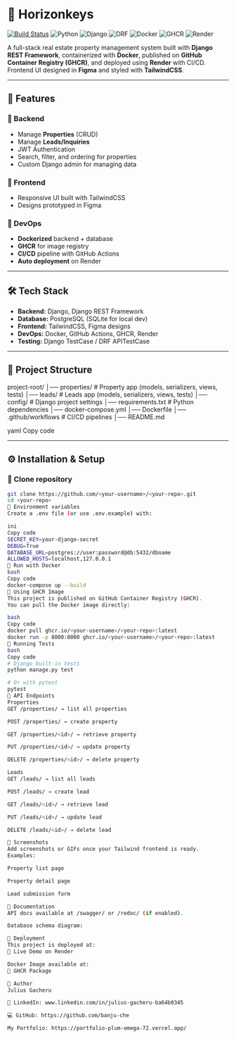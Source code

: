 # 🏡 Horizonkeys

[![Build Status](https://img.shields.io/github/actions/workflow/status/<your-username>/<your-repo>/ci.yml?branch=main)](https://github.com/<your-username>/<your-repo>/actions)
![Python](https://img.shields.io/badge/python-3.11-blue)
![Django](https://img.shields.io/badge/django-5.0-green)
![DRF](https://img.shields.io/badge/DRF-3.16-red)
![Docker](https://img.shields.io/badge/docker-ready-blue)
![GHCR](https://img.shields.io/badge/GHCR-packages-orange)
![Render](https://img.shields.io/badge/deployed%20on-Render-purple)

A full-stack real estate property management system built with **Django REST Framework**, containerized with **Docker**, published on **GitHub Container Registry (GHCR)**, and deployed using **Render** with CI/CD.  
Frontend UI designed in **Figma** and styled with **TailwindCSS**.  

---

## 🚀 Features

### 🔹 Backend
- Manage **Properties** (CRUD)  
- Manage **Leads/Inquiries**  
- JWT Authentication   
- Search, filter, and ordering for properties  
- Custom Django admin for managing data  

### 🔹 Frontend
- Responsive UI built with TailwindCSS  
- Designs prototyped in Figma  

### 🔹 DevOps
- **Dockerized** backend + database  
- **GHCR** for image registry  
- **CI/CD** pipeline with GitHub Actions  
- **Auto deployment** on Render  

---

## 🛠️ Tech Stack

- **Backend:** Django, Django REST Framework  
- **Database:** PostgreSQL (SQLite for local dev)  
- **Frontend:** TailwindCSS, Figma designs  
- **DevOps:** Docker, GitHub Actions, GHCR, Render  
- **Testing:** Django TestCase / DRF APITestCase  

---

## 📂 Project Structure

project-root/
│── properties/ # Property app (models, serializers, views, tests)
│── leads/ # Leads app (models, serializers, views, tests)
│── config/ # Django project settings
│── requirements.txt # Python dependencies
│── docker-compose.yml
│── Dockerfile
│── .github/workflows # CI/CD pipelines
│── README.md

yaml
Copy code

---

## ⚙️ Installation & Setup

### 🔹 Clone repository
```bash
git clone https://github.com/<your-username>/<your-repo>.git
cd <your-repo>
🔹 Environment variables
Create a .env file (or use .env.example) with:

ini
Copy code
SECRET_KEY=your-django-secret
DEBUG=True
DATABASE_URL=postgres://user:password@db:5432/dbname
ALLOWED_HOSTS=localhost,127.0.0.1
🔹 Run with Docker
bash
Copy code
docker-compose up --build
🐳 Using GHCR Image
This project is published on GitHub Container Registry (GHCR).
You can pull the Docker image directly:

bash
Copy code
docker pull ghcr.io/<your-username>/<your-repo>:latest
docker run -p 8000:8000 ghcr.io/<your-username>/<your-repo>:latest
🧪 Running Tests
bash
Copy code
# Django built-in tests
python manage.py test

# Or with pytest
pytest
🔗 API Endpoints
Properties
GET /properties/ → list all properties

POST /properties/ → create property

GET /properties/<id>/ → retrieve property

PUT /properties/<id>/ → update property

DELETE /properties/<id>/ → delete property

Leads
GET /leads/ → list all leads

POST /leads/ → create lead

GET /leads/<id>/ → retrieve lead

PUT /leads/<id>/ → update lead

DELETE /leads/<id>/ → delete lead

📸 Screenshots
Add screenshots or GIFs once your Tailwind frontend is ready.
Examples:

Property list page

Property detail page

Lead submission form

📖 Documentation
API docs available at /swagger/ or /redoc/ (if enabled).

Database schema diagram:

🚀 Deployment
This project is deployed at:
🔗 Live Demo on Render

Docker Image available at:
🐳 GHCR Package

👤 Author
Julius Gacheru

💼 LinkedIn: www.linkedin.com/in/julius-gacheru-ba64b0345

💻 GitHub: https://github.com/banju-che

My Portfolio: https://portfolio-plum-omega-72.vercel.app/

